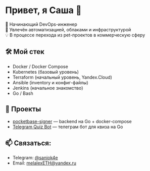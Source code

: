 # Привет, я Саша 👋

🚀 Начинающий DevOps-инженер  
🔧 Увлечён автоматизацией, облаками и инфраструктурой  
💡 В процессе перехода из pet-проектов в коммерческую сферу

## 🛠️ Мой стек
- Docker / Docker Compose
- Kubernetes (базовый уровень)
- Terraform (начальный уровень, Yandex.Cloud)
- Ansible (inventory и конфиг-файлы)
- Jenkins (начальное знакомство)
- Go / Bash

## 📂 Проекты
- [pocketbase-signer](https://git.gocommunity.ru/sanek5g/pocketbase-signer) — backend на Go + docker-compose
- [Telegram Quiz Bot](https://github.com/saniok4e/tg-quiz-template) — телеграм бот для квиза на Go

## 📫 Связаться:
- Telegram: [@saniok4e](https://t.me/melalexETH)
- Email: melalexETH@yandex.ru
